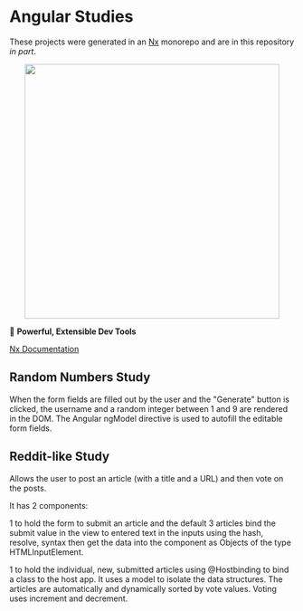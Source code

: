 # Angular Studies

These projects were generated in an [Nx](https://nx.dev) monorepo and are in this repository *in part*.

<p style="text-align: center;"><img src="https://raw.githubusercontent.com/nrwl/nx/master/images/nx-logo.png" width="450"></p>

🔎 **Powerful, Extensible Dev Tools**

[Nx Documentation](https://nx.dev/angular)

## Random Numbers Study
When the form fields are filled out by the user and the "Generate" button is clicked, the username and a random integer between 1 and 9 are rendered in the DOM. The Angular ngModel directive is used to autofill the editable form fields.

## Reddit-like Study
Allows the user to post an article (with a title and a URL) and then vote on the posts.

It has 2 components:

1 to hold the form to submit an article and the default 3 articles bind the submit value in the view to entered text in the inputs using the hash, resolve, syntax then get the data into the component as Objects of the type HTMLInputElement.

1 to hold the individual, new, submitted articles using @Hostbinding to bind a class to the host app. It uses a model to isolate the data structures. The articles are automatically and dynamically sorted by vote values. Voting uses increment and decrement.